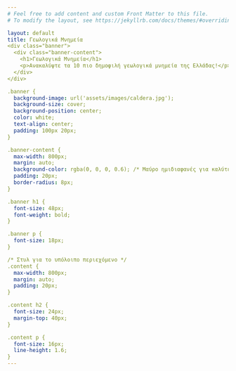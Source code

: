 ```yaml
---
# Feel free to add content and custom Front Matter to this file.
# To modify the layout, see https://jekyllrb.com/docs/themes/#overriding-theme-defaults

layout: default
title: Γεωλογικά Μνημεία
<div class="banner">
  <div class="banner-content">
    <h1>Γεωλογικά Μνημεία</h1>
    <p>Ανακαλύψτε τα 10 πιο δημοφιλή γεωλογικά μνημεία της Ελλάδας!</p>
  </div>
</div>

.banner {
  background-image: url('assets/images/caldera.jpg');
  background-size: cover;
  background-position: center;
  color: white;
  text-align: center;
  padding: 100px 20px;
}

.banner-content {
  max-width: 800px;
  margin: auto;
  background-color: rgba(0, 0, 0, 0.6); /* Μαύρο ημιδιαφανές για καλύτερη ανάγνωση */
  padding: 20px;
  border-radius: 8px;
}

.banner h1 {
  font-size: 48px;
  font-weight: bold;
}

.banner p {
  font-size: 18px;
}

/* Στυλ για το υπόλοιπο περιεχόμενο */
.content {
  max-width: 800px;
  margin: auto;
  padding: 20px;
}

.content h2 {
  font-size: 24px;
  margin-top: 40px;
}

.content p {
  font-size: 16px;
  line-height: 1.6;
}
---
```


